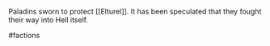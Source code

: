  Paladins sworn to protect [[Elturel]].  It has been speculated that they fought their way into Hell itself.

#factions 